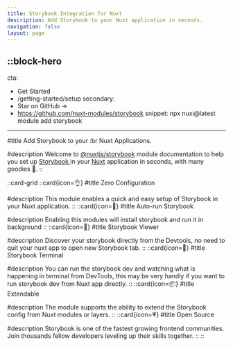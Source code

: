 ```yaml
---
title: Storybook Integration for Nuxt
description: Add Storybook to your Nuxt application in seconds.
navigation: false
layout: page
---
```


::block-hero
---
cta:
  - Get Started
  - /getting-started/setup
secondary:
  - Star on GitHub →
  - https://github.com/nuxt-modules/storybook
snippet: npx nuxi@latest module add storybook
---

#title
Add Storybook  to your :br Nuxt Applications.

#description
Welcome to [@nuxtjs/storybook](https://github.com/nuxt-modules/storybook) module documentation to help you set up [Storybook ](https://storybook.js.org ) in your [Nuxt](https://nuxt.com) application in seconds, with many goodies 🍬.
::

::card-grid
  ::card{icon=👌}
  #title
  Zero Configuration

  #description
  This module enables a quick and easy setup of Storybook  in your Nuxt application.
  ::
  ::card{icon=🚗}
  #title
  Auto-run Storybook

  #description
  Enabling this modules will install storybook and run it in background
  ::
  ::card{icon=🎨}
  #title
  Storybook Viewer

  #description
  Discover your storybook directly from the Devtools, no need to quit your nuxt app to open new Storybook tab.
  ::
  ::card{icon=🔗}
  #title
  Storybook Terminal

  #description
  You can run the storybook dev and watching what is happening in terminal from DevTools, this may be very handly if you want to run storybook dev from Nuxt app directly.
  ::
  ::card{icon=📦}
  #title
  Extendable

  #description
  The module supports the ability to extend the Storybook config from Nuxt modules or layers.
  ::
  ::card{icon=💗}
  #title
  Open Source

  #description
  Storybook is one of the fastest growing frontend communities. Join thousands fellow developers leveling up their skills together.
  ::
::
